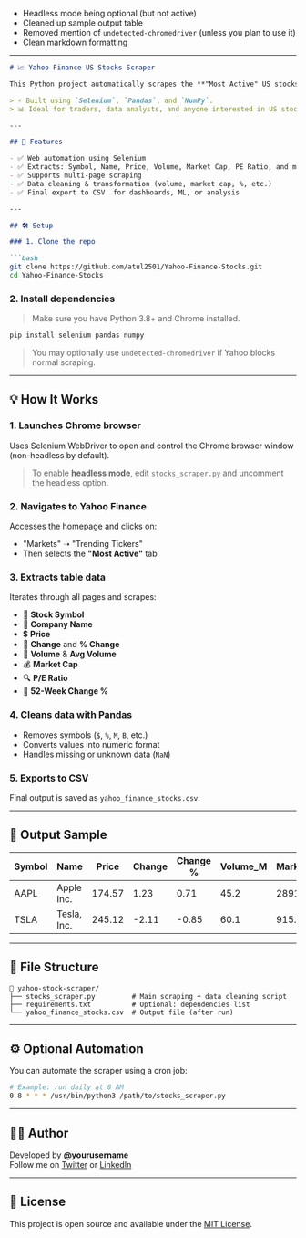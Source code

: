 
- Headless mode being optional (but not active)
- Cleaned up sample output table
- Removed mention of `undetected-chromedriver` (unless you plan to use it)
- Clean markdown formatting

---

```markdown
# 📈 Yahoo Finance US Stocks Scraper

This Python project automatically scrapes the **"Most Active" US stocks** from [Yahoo Finance](https://finance.yahoo.com/), processes the data, and saves it in a clean CSV format for analysis.

> ⚡ Built using `Selenium`, `Pandas`, and `NumPy`.  
> 📊 Ideal for traders, data analysts, and anyone interested in US stock market activity.

---

## 🚀 Features

- ✅ Web automation using Selenium
- ✅ Extracts: Symbol, Name, Price, Volume, Market Cap, PE Ratio, and more
- ✅ Supports multi-page scraping
- ✅ Data cleaning & transformation (volume, market cap, %, etc.)
- ✅ Final export to CSV  for dashboards, ML, or analysis

---

## 🛠️ Setup

### 1. Clone the repo

```bash
git clone https://github.com/atul2501/Yahoo-Finance-Stocks.git
cd Yahoo-Finance-Stocks
```

### 2. Install dependencies

> Make sure you have Python 3.8+ and Chrome installed.

```bash
pip install selenium pandas numpy
```

> You may optionally use `undetected-chromedriver` if Yahoo blocks normal scraping.

---

## 💡 How It Works

### 1. Launches Chrome browser
Uses Selenium WebDriver to open and control the Chrome browser window (non-headless by default).

> To enable **headless mode**, edit `stocks_scraper.py` and uncomment the headless option.

### 2. Navigates to Yahoo Finance
Accesses the homepage and clicks on:
- "Markets" ➝ "Trending Tickers"
- Then selects the **"Most Active"** tab

### 3. Extracts table data
Iterates through all pages and scrapes:
- 📌 **Stock Symbol**
- 💼 **Company Name**
- 💲 **Price**
- 🔁 **Change** and **% Change**
- 🔄 **Volume** & **Avg Volume**
- 💰 **Market Cap**
- 🔍 **P/E Ratio**
- 📆 **52-Week Change %**

### 4. Cleans data with Pandas
- Removes symbols (`$`, `%`, `M`, `B`, etc.)
- Converts values into numeric format
- Handles missing or unknown data (`NaN`)

### 5. Exports to CSV
Final output is saved as `yahoo_finance_stocks.csv`.

---

## 📂 Output Sample

| Symbol | Name        | Price | Change | Change % | Volume_M | Market_Cap_B | PE_Ratio | 52_WK_Change % |
|--------|-------------|--------|--------|-----------|----------|---------------|----------|----------------|
| AAPL   | Apple Inc.  | 174.57 | 1.23   | 0.71      | 45.2     | 2891.5        | 30.4     | 15.6           |
| TSLA   | Tesla, Inc. | 245.12 | -2.11  | -0.85     | 60.1     | 915.3         | 75.2     | -12.4          |

---

## 📎 File Structure

```text
📁 yahoo-stock-scraper/
├── stocks_scraper.py         # Main scraping + data cleaning script
├── requirements.txt          # Optional: dependencies list
└── yahoo_finance_stocks.csv  # Output file (after run)
```

---

## ⚙️ Optional Automation

You can automate the scraper using a cron job:

```bash
# Example: run daily at 8 AM
0 8 * * * /usr/bin/python3 /path/to/stocks_scraper.py
```

---

## 👨‍💻 Author

Developed by **@yourusername**  
Follow me on [Twitter](https://x.com/0xDavid_xyz) or [LinkedIn](https://www.linkedin.com/in/atul-yadav-112063294/)

---

## 📜 License

This project is open source and available under the [MIT License](LICENSE).
```
